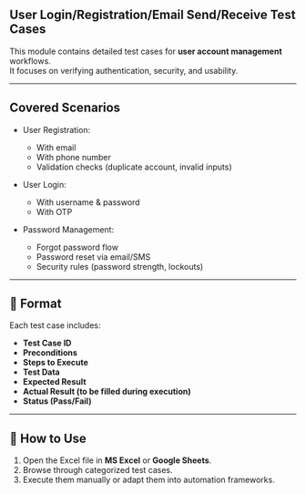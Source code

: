 ## User Login/Registration/Email Send/Receive Test Cases

This module contains detailed test cases for **user account management** workflows.  
It focuses on verifying authentication, security, and usability.

---

## Covered Scenarios
- User Registration:
  - With email
  - With phone number
  - Validation checks (duplicate account, invalid inputs)  

- User Login:
  - With username & password
  - With OTP  
  
- Password Management:
  - Forgot password flow  
  - Password reset via email/SMS  
  - Security rules (password strength, lockouts)  

---

## 📝 Format
Each test case includes:
- **Test Case ID**
- **Preconditions**
- **Steps to Execute**
- **Test Data**
- **Expected Result**
- **Actual Result (to be filled during execution)**
- **Status (Pass/Fail)**

---

## 📖 How to Use
1. Open the Excel file in **MS Excel** or **Google Sheets**.  
2. Browse through categorized test cases.  
3. Execute them manually or adapt them into automation frameworks.  
